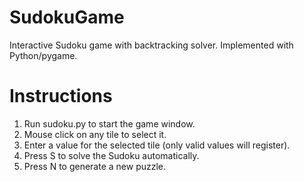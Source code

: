 # SudokuGame
Interactive Sudoku game with backtracking solver. Implemented with Python/pygame.
# Instructions
  1. Run sudoku.py to start the game window.
  2. Mouse click on any tile to select it.
  3. Enter a value for the selected tile (only valid values will register).
  4. Press S to solve the Sudoku automatically.
  5. Press N to generate a new puzzle.

